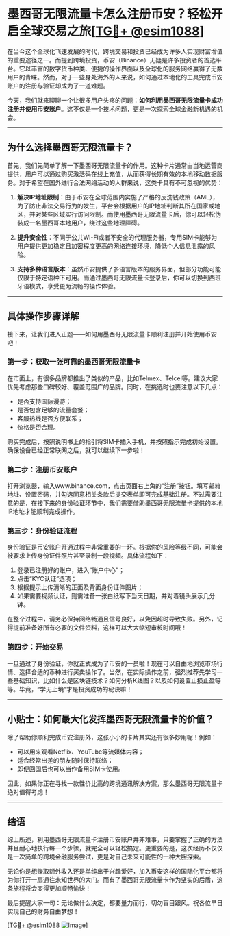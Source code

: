 # 墨西哥无限流量卡怎么注册币安？轻松开启全球交易之旅[[TG💪+ @esim1088](https://t.me/s/esim1088)]

在当今这个全球化飞速发展的时代，跨境交易和投资已经成为许多人实现财富增值的重要途径之一。而提到跨境投资，币安（Binance）无疑是许多投资者的首选平台。它以丰富的数字货币种类、便捷的操作界面以及全球化的服务网络赢得了无数用户的青睐。然而，对于一些身处海外的人来说，如何通过本地化的工具完成币安账户的注册与验证却成为了一道难题。

今天，我们就来聊聊一个让很多用户头疼的问题：**如何利用墨西哥无限流量卡成功注册并使用币安账户**。这不仅是一个技术问题，更是一次探索全球金融新机遇的机会。

---

## 为什么选择墨西哥无限流量卡？

首先，我们先简单了解一下墨西哥无限流量卡的作用。这种卡片通常由当地运营商提供，用户可以通过购买激活码在线上充值，从而获得长期有效的本地移动数据服务。对于希望在国外进行合法网络活动的人群来说，这类卡具有不可忽视的优势：

1. **解决IP地址限制**：由于币安在全球范围内实施了严格的反洗钱政策（AML），为了防止非法交易行为的发生，平台会根据用户的IP地址判断其所在国家或地区，并对某些区域实行访问限制。而使用墨西哥无限流量卡后，你可以轻松伪装成一名墨西哥本地用户，绕过这些地理障碍。
   
2. **提升安全性**：不同于公共Wi-Fi或者不安全的代理服务器，专用SIM卡能够为用户提供更加稳定且加密程度更高的网络连接环境，降低个人信息泄露的风险。

3. **支持多种语言版本**：虽然币安提供了多语言版本的服务界面，但部分功能可能仅限于特定语种下可用。而通过墨西哥无限流量卡登录后，你可以切换到西班牙语模式，享受更为流畅的操作体验。

---

## 具体操作步骤详解

接下来，让我们进入正题——如何用墨西哥无限流量卡顺利注册并开始使用币安吧！

### 第一步：获取一张可靠的墨西哥无限流量卡
在市面上，有很多品牌都推出了类似的产品，比如Telmex、Telcel等。建议大家优先考虑那些口碑较好、覆盖范围广的品牌。同时，在挑选时也要注意以下几点：
- 是否支持国际漫游；
- 是否包含足够的流量套餐；
- 客服热线是否方便联系；
- 价格是否合理。

购买完成后，按照说明书上的指引将SIM卡插入手机，并按照指示完成初始设置。确保设备已经正常联网之后，就可以继续下一步啦！

### 第二步：注册币安账户
打开浏览器，输入www.binance.com，点击页面右上角的“注册”按钮。填写邮箱地址、设置密码，并勾选同意相关条款后提交表单即可完成基础注册。不过需要注意的是，在接下来的身份验证环节中，我们需要借助墨西哥无限流量卡提供的本地IP地址才能顺利完成操作。

### 第三步：身份验证流程
身份验证是币安账户开通过程中非常重要的一环。根据你的风险等级不同，可能会被要求上传身份证件照片甚至录制一段视频。具体流程如下：
1. 登录已注册好的账户，进入“账户中心”；
2. 点击“KYC认证”选项；
3. 根据提示上传清晰的正面及背面身份证件图片；
4. 如果需要视频认证，则需准备一张白纸写下当天日期，并对着镜头展示几分钟。

在整个过程中，请务必保持网络畅通且信号良好，以免因超时导致失败。另外，记得提前准备好所有必要的文件资料，这样可以大大缩短审核时间哦！

### 第四步：开始交易
一旦通过了身份验证，你就正式成为了币安的一员啦！现在可以自由地浏览市场行情、选择合适的币种进行买卖操作了。当然，在实际操作之前，强烈推荐先学习一些基础知识，比如什么是区块链技术？如何分析K线图？以及如何设置止损止盈等等。毕竟，“学无止境”才是投资成功的秘诀嘛！

---

## 小贴士：如何最大化发挥墨西哥无限流量卡的价值？

除了帮助你顺利完成币安注册外，这张小小的卡片其实还有很多妙用呢！例如：
- 可以用来观看Netflix、YouTube等流媒体内容；
- 适合经常出差的朋友随时保持联络；
- 即便回国后也可以当作备用SIM卡使用。

因此，如果你正在寻找一款性价比高的跨境通讯解决方案，那么墨西哥无限流量卡绝对值得考虑！

---

## 结语

综上所述，利用墨西哥无限流量卡注册币安账户并非难事，只要掌握了正确的方法并且耐心地执行每一个步骤，就完全可以轻松搞定。更重要的是，这次经历不仅仅是一次简单的跨境金融服务尝试，更是对自己未来可能性的一种大胆探索。

无论你是想赚取额外收入还是单纯出于兴趣爱好，加入币安这样的国际化平台都将为你打开一扇通往未知世界的大门。而有了墨西哥无限流量卡作为坚实的后盾，这条旅程将会变得更加顺畅愉快！

最后提醒大家一句：无论做什么决定，都要量力而行，切勿盲目跟风。祝各位早日实现自己的财务自由梦想！

[[TG💪+ @esim1088](https://t.me/s/esim1088) ![Image](https://i.postimg.cc/4NQfJmqS/Snipaste-2025-05-13-00-14-12.png)]